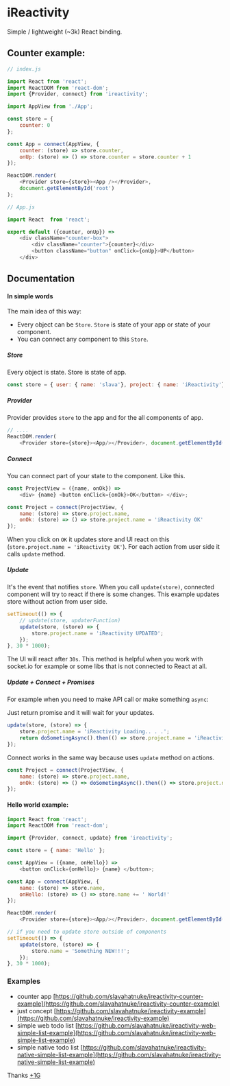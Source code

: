 # iReactivity
Simple / lightweight (~3k) React binding.

## Counter example:
```javascript
// index.js

import React from 'react';
import ReactDOM from 'react-dom';
import {Provider, connect} from 'ireactivity';

import AppView from './App';

const store = {
    counter: 0
};

const App = connect(AppView, {
    counter: (store) => store.counter,
    onUp: (store) => () => store.counter = store.counter + 1
});

ReactDOM.render(
    <Provider store={store}><App /></Provider>,
    document.getElementById('root')
);

// App.js

import React  from 'react';

export default ({counter, onUp}) =>
    <div className="counter-box">
        <div className="counter">{counter}</div>
        <button className="button" onClick={onUp}>UP</button>
    </div>
```

## Documentation

#### In simple words
The main idea of this way:
- Every object can be `Store`. `Store` is state of your app or state of your component. 
- You can connect any component to this `Store`.

##### Store
Every object is state. Store is state of app.
```javascript
const store = { user: { name: 'slava'}, project: { name: 'iReactivity'} };
```

##### Provider
Provider provides `store` to the app and for the all components of app.
```javascript
// ....
ReactDOM.render(
    <Provider store={store}><App/></Provider>, document.getElementById('root'));
```

##### Connect
You can connect part of your state to the component. Like this.
```javascript
const ProjectView = ({name, onOk}) =>
    <div> {name} <button onClick={onOk}>OK</button> </div>;

const Project = connect(ProjectView, {
    name: (store) => store.project.name,
    onOk: (store) => () => store.project.name = 'iReactivity OK'
});
```
When you click on `OK` it updates store and UI react on this (`store.project.name = 'iReactivity OK'`).
For each action from user side it calls `update` method. 

##### Update
It's the event that notifies `store`. When you call `update(store)`, connected component will try to react if there is some changes.
This example updates store without action from user side.

```javascript
setTimeout(() => {
    // update(store, updaterFunction)
    update(store, (store) => {
        store.project.name = 'iReactivity UPDATED';
    });
}, 30 * 1000);
```
The UI will react after `30s`.
This method is helpful when you work with socket.io for example or some libs that is not connected to React at all.

##### Update + Connect + Promises
For example when you need to make API call or make something `async`: 

Just return promise and it will wait for your updates.
```javascript
update(store, (store) => {
    store.project.name = 'iReactivity Loading.. . .';
    return doSometingAsync().then(() => store.project.name = 'iReactivity UPDATED')
});
```

Connect works in the same way because uses `update` method on actions.
```javascript
const Project = connect(ProjectView, {
    name: (store) => store.project.name,
    onOk: (store) => () => doSometingAsync().then(() => store.project.name = 'iReactivity OK')
});
```

#### Hello world example:
```javascript
import React from 'react';
import ReactDOM from 'react-dom';

import {Provider, connect, update} from 'ireactivity';

const store = { name: 'Hello' };

const AppView = ({name, onHello}) =>
    <button onClick={onHello}> {name} </button>;

const App = connect(AppView, {
    name: (store) => store.name,
    onHello: (store) => () => store.name += ' World!'
});

ReactDOM.render(
    <Provider store={store}><App/></Provider>, document.getElementById('root'));

// if you need to update store outside of components
setTimeout(() => {
    update(store, (store) => {
        store.name = 'Something NEW!!!';
    });
}, 30 * 1000);
```

### Examples
- counter app [https://github.com/slavahatnuke/ireactivity-counter-example](https://github.com/slavahatnuke/ireactivity-counter-example)
- just concept [https://github.com/slavahatnuke/ireactivity-example](https://github.com/slavahatnuke/ireactivity-example)
- simple web todo list [https://github.com/slavahatnuke/ireactivity-web-simple-list-example](https://github.com/slavahatnuke/ireactivity-web-simple-list-example)
- simple native todo list [https://github.com/slavahatnuke/ireactivity-native-simple-list-example](https://github.com/slavahatnuke/ireactivity-native-simple-list-example)

Thanks [+1G](http://plus1generation.com/)